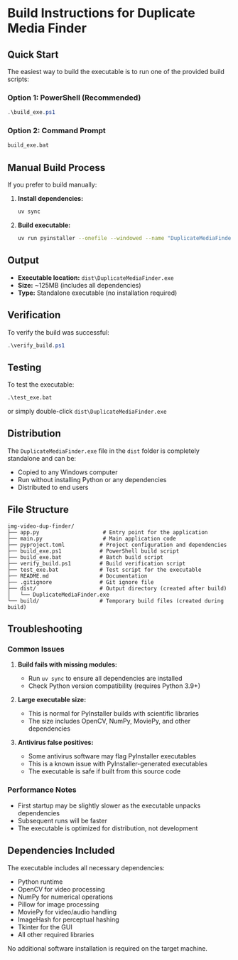 # Build Instructions for Duplicate Media Finder

## Quick Start

The easiest way to build the executable is to run one of the provided build scripts:

### Option 1: PowerShell (Recommended)
```powershell
.\build_exe.ps1
```

### Option 2: Command Prompt
```cmd
build_exe.bat
```

## Manual Build Process

If you prefer to build manually:

1. **Install dependencies:**
   ```bash
   uv sync
   ```

2. **Build executable:**
   ```bash
   uv run pyinstaller --onefile --windowed --name "DuplicateMediaFinder" --clean app.py
   ```

## Output

- **Executable location:** `dist\DuplicateMediaFinder.exe`
- **Size:** ~125MB (includes all dependencies)
- **Type:** Standalone executable (no installation required)

## Verification

To verify the build was successful:
```powershell
.\verify_build.ps1
```

## Testing

To test the executable:
```cmd
.\test_exe.bat
```
or simply double-click `dist\DuplicateMediaFinder.exe`

## Distribution

The `DuplicateMediaFinder.exe` file in the `dist` folder is completely standalone and can be:
- Copied to any Windows computer
- Run without installing Python or any dependencies
- Distributed to end users

## File Structure

```
img-video-dup-finder/
├── app.py                    # Entry point for the application
├── main.py                   # Main application code
├── pyproject.toml           # Project configuration and dependencies
├── build_exe.ps1            # PowerShell build script
├── build_exe.bat            # Batch build script
├── verify_build.ps1         # Build verification script
├── test_exe.bat             # Test script for the executable
├── README.md                # Documentation
├── .gitignore               # Git ignore file
├── dist/                    # Output directory (created after build)
│   └── DuplicateMediaFinder.exe
└── build/                   # Temporary build files (created during build)
```

## Troubleshooting

### Common Issues

1. **Build fails with missing modules:**
   - Run `uv sync` to ensure all dependencies are installed
   - Check Python version compatibility (requires Python 3.9+)

2. **Large executable size:**
   - This is normal for PyInstaller builds with scientific libraries
   - The size includes OpenCV, NumPy, MoviePy, and other dependencies

3. **Antivirus false positives:**
   - Some antivirus software may flag PyInstaller executables
   - This is a known issue with PyInstaller-generated executables
   - The executable is safe if built from this source code

### Performance Notes

- First startup may be slightly slower as the executable unpacks dependencies
- Subsequent runs will be faster
- The executable is optimized for distribution, not development

## Dependencies Included

The executable includes all necessary dependencies:
- Python runtime
- OpenCV for video processing
- NumPy for numerical operations
- Pillow for image processing
- MoviePy for video/audio handling
- ImageHash for perceptual hashing
- Tkinter for the GUI
- All other required libraries

No additional software installation is required on the target machine.
